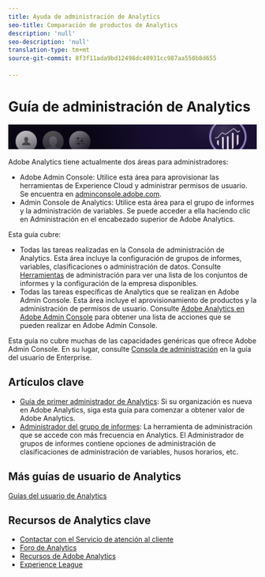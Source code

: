 ```yaml
---
title: Ayuda de administración de Analytics
seo-title: Comparación de productos de Analytics
description: 'null'
seo-description: 'null'
translation-type: tm+mt
source-git-commit: 8f3f11ada9bd12498dc40931cc987aa550b8d655

---
```



# Guía de administración de Analytics

![Pancarta](../../assets/doc_banner_admin.png)

Adobe Analytics tiene actualmente dos áreas para administradores:

* Adobe Admin Console: Utilice esta área para aprovisionar las herramientas de Experience Cloud y administrar permisos de usuario. Se encuentra en [adminconsole.adobe.com](https://adminconsole.adobe.com).
* Admin Console de Analytics: Utilice esta área para el grupo de informes y la administración de variables. Se puede acceder a ella haciendo clic en Administración en el encabezado superior de Adobe Analytics.

Esta guía cubre:

* Todas las tareas realizadas en la Consola de administración de Analytics. Esta área incluye la configuración de grupos de informes, variables, clasificaciones o administración de datos. Consulte [Herramientas](admin/c-admin-tools.md) de administración para ver una lista de los conjuntos de informes y la configuración de la empresa disponibles.
* Todas las tareas específicas de Analytics que se realizan en Adobe Admin Console. Esta área incluye el aprovisionamiento de productos y la administración de permisos de usuario. Consulte [Adobe Analytics en Adobe Admin Console](admin-console/home.md) para obtener una lista de acciones que se pueden realizar en Adobe Admin Console.

Esta guía no cubre muchas de las capacidades genéricas que ofrece Adobe Admin Console. En su lugar, consulte [Consola de administración](https://helpx.adobe.com/enterprise/using/admin-console.html) en la guía del usuario de Enterprise.

## Artículos clave

* [Guía de primer administrador de Analytics](admin-console/first-admin-guide.md): Si su organización es nueva en Adobe Analytics, siga esta guía para comenzar a obtener valor de Adobe Analytics.
* [Administrador del grupo de informes](c-manage-report-suites/report-suites-admin.md): La herramienta de administración que se accede con más frecuencia en Analytics. El Administrador de grupos de informes contiene opciones de administración de clasificaciones de administración de variables, husos horarios, etc.

## Más guías de usuario de Analytics

[Guías del usuario de Analytics](/help/landing/home.md)

## Recursos de Analytics clave

* [Contactar con el Servicio de atención al cliente](https://helpx.adobe.com/contact/enterprise-support.ec.html)
* [Foro de Analytics](https://forums.adobe.com/community/experience-cloud/analytics-cloud/analytics)
* [Recursos de Adobe Analytics](https://forums.adobe.com/message/10660755)
* [Experience League](https://landing.adobe.com/experience-league/)
